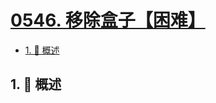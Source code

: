 # [0546. 移除盒子【困难】](https://github.com/tnotesjs/TNotes.leetcode/tree/main/notes/0546.%20%E7%A7%BB%E9%99%A4%E7%9B%92%E5%AD%90%E3%80%90%E5%9B%B0%E9%9A%BE%E3%80%91)

<!-- region:toc -->

- [1. 📝 概述](#1--概述)

<!-- endregion:toc -->

## 1. 📝 概述
